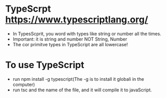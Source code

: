# TypeScrpt https://www.typescriptlang.org/

* In TypesScprit, you word with types like string or number all the times.
* Important: it is string and number NOT String, Number
* The cor primitve types in TypeScript are all lowercase!

# To use TypeScript

* run npm install -g typescript(The -g is to install it globali in the computer)
* run tsc and the name of the file, and it will compile it to javaScript.







